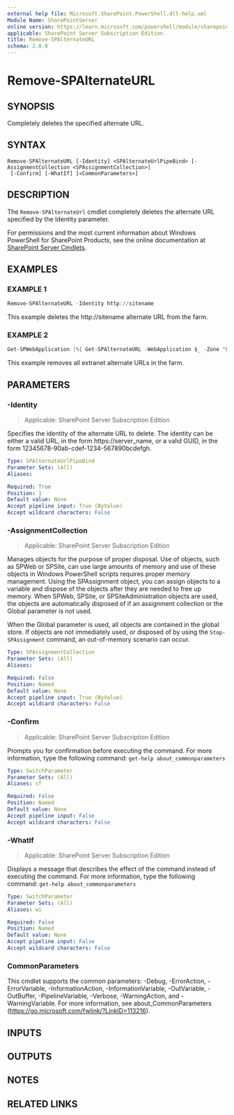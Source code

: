 ```yaml
---
external help file: Microsoft.SharePoint.PowerShell.dll-help.xml
Module Name: SharePointServer
online version: https://learn.microsoft.com/powershell/module/sharepoint-server/remove-spalternateurl
applicable: SharePoint Server Subscription Edition
title: Remove-SPAlternateURL
schema: 2.0.0
---
```


# Remove-SPAlternateURL

## SYNOPSIS
Completely deletes the specified alternate URL.

## SYNTAX

```
Remove-SPAlternateURL [-Identity] <SPAlternateUrlPipeBind> [-AssignmentCollection <SPAssignmentCollection>]
 [-Confirm] [-WhatIf] [<CommonParameters>]
```

## DESCRIPTION
The `Remove-SPAlternateUrl` cmdlet completely deletes the alternate URL specified by the Identity parameter.

For permissions and the most current information about Windows PowerShell for SharePoint Products, see the online documentation at [SharePoint Server Cmdlets](https://learn.microsoft.com/powershell/sharepoint/sharepoint-server/sharepoint-server-cmdlets).

## EXAMPLES

### EXAMPLE 1
```powershell
Remove-SPAlternateURL -Identity http://sitename
```

This example deletes the http://sitename alternate URL from the farm.

### EXAMPLE 2
```powershell
Get-SPWebApplication |%{ Get-SPAlternateURL -WebApplication $_ -Zone "Extranet" } | Remove-SPAlternateURL
```

This example removes all extranet alternate URLs in the farm.

## PARAMETERS

### -Identity

> Applicable: SharePoint Server Subscription Edition

Specifies the identity of the alternate URL to delete.
The identity can be either a valid URL, in the form https://server_name, or a valid GUID, in the form 12345678-90ab-cdef-1234-567890bcdefgh.

```yaml
Type: SPAlternateUrlPipeBind
Parameter Sets: (All)
Aliases:

Required: True
Position: 1
Default value: None
Accept pipeline input: True (ByValue)
Accept wildcard characters: False
```

### -AssignmentCollection

> Applicable: SharePoint Server Subscription Edition

Manages objects for the purpose of proper disposal.
Use of objects, such as SPWeb or SPSite, can use large amounts of memory and use of these objects in Windows PowerShell scripts requires proper memory management.
Using the SPAssignment object, you can assign objects to a variable and dispose of the objects after they are needed to free up memory.
When SPWeb, SPSite, or SPSiteAdministration objects are used, the objects are automatically disposed of if an assignment collection or the Global parameter is not used.

When the Global parameter is used, all objects are contained in the global store.
If objects are not immediately used, or disposed of by using the `Stop-SPAssignment` command, an out-of-memory scenario can occur.

```yaml
Type: SPAssignmentCollection
Parameter Sets: (All)
Aliases:

Required: False
Position: Named
Default value: None
Accept pipeline input: True (ByValue)
Accept wildcard characters: False
```

### -Confirm

> Applicable: SharePoint Server Subscription Edition

Prompts you for confirmation before executing the command.
For more information, type the following command: `get-help about_commonparameters`

```yaml
Type: SwitchParameter
Parameter Sets: (All)
Aliases: cf

Required: False
Position: Named
Default value: None
Accept pipeline input: False
Accept wildcard characters: False
```

### -WhatIf

> Applicable: SharePoint Server Subscription Edition

Displays a message that describes the effect of the command instead of executing the command.
For more information, type the following command: `get-help about_commonparameters`

```yaml
Type: SwitchParameter
Parameter Sets: (All)
Aliases: wi

Required: False
Position: Named
Default value: None
Accept pipeline input: False
Accept wildcard characters: False
```

### CommonParameters
This cmdlet supports the common parameters: -Debug, -ErrorAction, -ErrorVariable, -InformationAction, -InformationVariable, -OutVariable, -OutBuffer, -PipelineVariable, -Verbose, -WarningAction, and -WarningVariable. For more information, see about_CommonParameters (https://go.microsoft.com/fwlink/?LinkID=113216).

## INPUTS

## OUTPUTS

## NOTES

## RELATED LINKS
